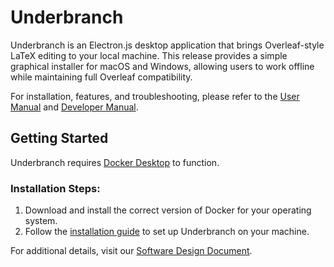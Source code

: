 # Underbranch  

Underbranch is an Electron.js desktop application that brings Overleaf-style LaTeX editing to your local machine. This release provides a simple graphical installer for macOS and Windows, allowing users to work offline while maintaining full Overleaf compatibility.  

For installation, features, and troubleshooting, please refer to the [User Manual](#) and [Developer Manual](#).  

## Getting Started  

Underbranch requires [Docker Desktop](https://docs.docker.com/get-started/get-docker/) to function.  

### Installation Steps:
1. Download and install the correct version of Docker for your operating system.
2. Follow the [installation guide](#) to set up Underbranch on your machine.

For additional details, visit our [Software Design Document](doc/SoftwareDesignDocument_2_28_25.pdf).